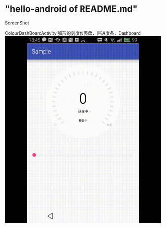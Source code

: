 "hello-android of README.md"
============================
ScreenShot

ColourDashBoardActivity
弧形的刻度仪表盘，带进度条，Dashboard
![image](https://github.com/TaoSunkist/hello-android/blob/develop/uilib/src/main/res/raw/ColourDashBoardActivity.gif)
